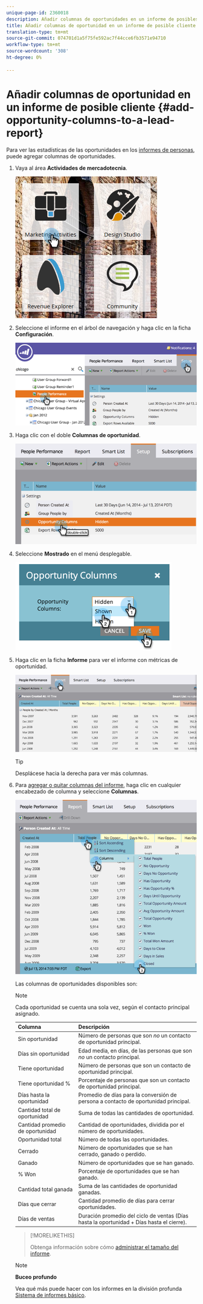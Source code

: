 ```yaml
---
unique-page-id: 2360018
description: Añadir columnas de oportunidades en un informe de posibles clientes - Documentos de marketing - Documentación del producto
title: Añadir columnas de oportunidad en un informe de posible cliente
translation-type: tm+mt
source-git-commit: 074701d1a5f75fe592ac7f44cce6fb3571e94710
workflow-type: tm+mt
source-wordcount: '308'
ht-degree: 0%

---
```



# Añadir columnas de oportunidad en un informe de posible cliente {#add-opportunity-columns-to-a-lead-report}

Para ver las estadísticas de las oportunidades en los [informes de personas](http://docs.marketo.com/display/docs/basic+reporting), puede agregar columnas de oportunidades.

1. Vaya al área **Actividades de mercadotecnia**.

   ![](assets/ma.png)

1. Seleccione el informe en el árbol de navegación y haga clic en la ficha **Configuración**.

   ![](assets/two.png)

1. Haga clic con el doble **Columnas de oportunidad**.

   ![](assets/three.png)

1. Seleccione **Mostrado** en el menú desplegable.

   ![](assets/image2014-9-16-12-3a50-3a33.png)

1. Haga clic en la ficha **Informe** para ver el informe con métricas de oportunidad.

   ![](assets/five.png)

   >[!TIP]
   >
   >Desplácese hacia la derecha para ver más columnas.

1. Para [agregar o quitar columnas del informe](select-report-columns.md), haga clic en cualquier encabezado de columna y seleccione **Columnas**.

   ![](assets/six.png)

   Las columnas de oportunidades disponibles son:

   >[!NOTE]
   >
   >Cada oportunidad se cuenta una sola vez, según el contacto principal asignado.

   | Columna | Descripción |
   |---|---|
   | Sin oportunidad | Número de personas que son *no* un contacto de oportunidad principal. |
   | Días sin oportunidad | Edad media, en días, de las personas que son *no* un contacto principal. |
   | Tiene oportunidad | Número de personas que son un contacto de oportunidad principal. |
   | Tiene oportunidad % | Porcentaje de personas que son un contacto de oportunidad principal. |
   | Días hasta la oportunidad | Promedio de días para la conversión de persona a contacto de oportunidad principal. |
   | Cantidad total de oportunidad | Suma de todas las cantidades de oportunidad. |
   | Cantidad promedio de oportunidad | Cantidad de oportunidades, dividida por el número de oportunidades. |
   | Oportunidad total | Número de todas las oportunidades. |
   | Cerrado | Número de oportunidades que se han cerrado, ganado o perdido. |
   | Ganado | Número de oportunidades que se han ganado. |
   | % Won | Porcentaje de oportunidades que se han ganado. |
   | Cantidad total ganada | Suma de las cantidades de oportunidad ganadas. |
   | Días que cerrar | Cantidad promedio de días para cerrar oportunidades. |
   | Días de ventas | Duración promedio del ciclo de ventas (Días hasta la oportunidad + Días hasta el cierre). |

   >[!MORELIKETHIS]
   >
   >
   >
   >Obtenga información sobre cómo [administrar el tamaño del informe](configure-report-size.md).

   >[!NOTE]
   >
   >**Buceo profundo**
   >
   >
   >Vea qué más puede hacer con los informes en la división profunda [Sistema de informes básico](http://docs.marketo.com/display/docs/basic+reporting).

